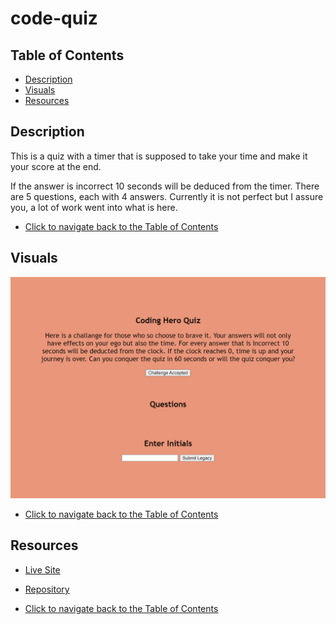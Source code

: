 # code-quiz

## Table of Contents 
- [Description](#description)
- [Visuals](#visuals)
- [Resources](#resources)

## Description

This is a quiz with a timer that is supposed to take your time and make it your score at the end. 

If the answer is incorrect 10 seconds will be deduced from the timer. There are 5 questions, each with 4 answers. Currently it is not perfect but I assure you, a lot of work went into what is here.

- [Click to navigate back to the Table of Contents](#table-of-contents)

## Visuals

![Coding Hero Quiz](./images/Coding-Hero-Quiz.png)

- [Click to navigate back to the Table of Contents](#table-of-contents)

## Resources
- [Live Site](https://grilledcheeseplease.github.io/code-quiz/)
- [Repository](https://github.com/grilledcheeseplease/code-quiz)


- [Click to navigate back to the Table of Contents](#table-of-contents)